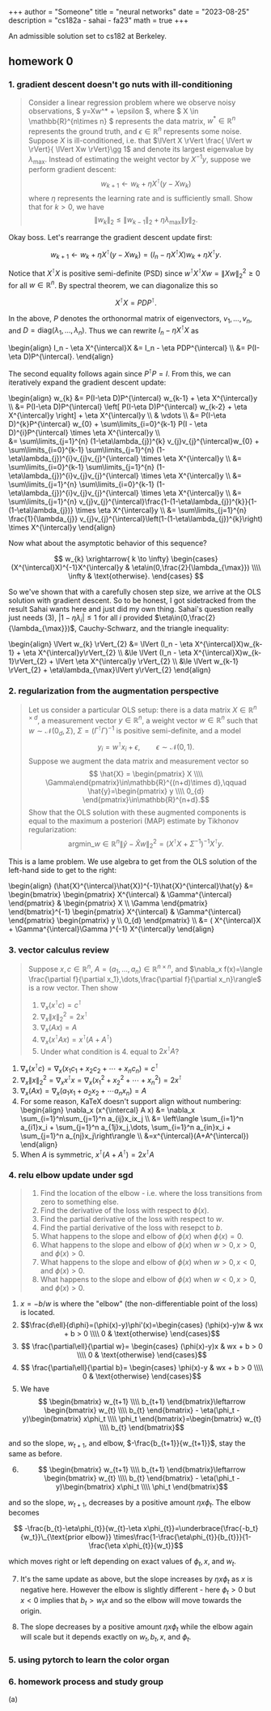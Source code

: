 +++
author = "Someone"
title = "neural networks"
date = "2023-08-25"
description = "cs182a - sahai - fa23"
math = true
+++

An admissible solution set to cs182 at Berkeley.
<!--more-->

## homework 0

### 1. gradient descent doesn't go nuts with ill-conditioning

> Consider a linear regression problem where we observe noisy observations, $ y=Xw^* + \epsilon $, 
where $ X \in \mathbb{R}^{n\times n} $ represents the data matrix, $w^*\in\mathbb{R}^n$ represents the ground truth, and $\epsilon \in \mathbb{R}^n$ represents some noise. Suppose $X$ is ill-conditioned, i.e. that $\lVert X \rVert \frac{ \lVert w \rVert}{ \lVert Xw \rVert}\gg 1$ and denote its largest eigenvalue by $\lambda_{\max}$. Instead of estimating the weight vector by $X^{-1}y$, suppose we perform gradient descent:
$$ w_{k+1} \leftarrow w_{k} + \eta X^{\intercal}(y - Xw_{k}) $$
where $\eta$ represents the learning rate and is sufficiently small. Show that for $k>0$, we have
$$ \lVert w_{k} \rVert_{2} \leq \lVert w_{k-1} \rVert_{2} + \eta \lambda_{\max} \lVert y \rVert_{2}.$$

Okay boss. Let's rearrange the gradient descent update first: 

$$ w_{k+1} \leftarrow w_{k} + \eta X^{\intercal}(y - Xw_{k}) = (I_n - \eta X^{\intercal}X)w_{k} + \eta X^{\intercal}y.$$

Notice that $X^{\intercal} X$ is positive semi-definite (PSD) since $w^{\intercal} X^\intercal X w= \lVert Xw\rVert_{2}^{2}\geq 0$ for all $w\in\mathbb{R}^{n}$. By spectral theorem, we can diagonalize this so 

$$X^\intercal X = PDP^{\intercal}.$$

In the above, $P$ denotes the orthonormal matrix of eigenvectors, $v_{1},\dots, v_{n}$, and $D=\mathrm{diag}(\lambda_1,\dots,\lambda_n)$. Thus we can rewrite $I_n - \eta X^{\intercal}X$ as 

\begin{align}
   I_n - \eta X^{\intercal}X &= I_n - \eta PDP^{\intercal} \\\\
   &= P(I-\eta D)P^{\intercal}.
\end{align}

The second equality follows again since $P^{\intercal}P=I$. From this, we can iteratively expand the gradient descent update:

\begin{align}
   w_{k} &= P(I-\eta D)P^{\intercal} w_{k-1} + \eta X^{\intercal}y \\\\
   &= P(I-\eta D)P^{\intercal} \left[ P(I-\eta D)P^{\intercal} w_{k-2} + \eta X^{\intercal}y \right] + \eta X^{\intercal}y \\\\
   & \vdots \\\\
   &= P(I-\eta D)^{k}P^{\intercal} w_{0} + \sum\limits_{i=0}^{k-1} P(I - \eta D)^{i}P^{\intercal} \times \eta X^{\intercal}y \\\\\
   &= \sum\limits_{j=1}^{n} (1-\eta\lambda_{j})^{k} v_{j}v_{j}^{\intercal}w_{0} + \sum\limits_{i=0}^{k-1} \sum\limits_{j=1}^{n} (1-\eta\lambda_{j})^{i}v_{j}v_{j}^{\intercal} \times \eta X^{\intercal}y \\\\
   &= \sum\limits_{i=0}^{k-1} \sum\limits_{j=1}^{n} (1-\eta\lambda_{j})^{i}v_{j}v_{j}^{\intercal} \times \eta X^{\intercal}y \\\\
   &= \sum\limits_{j=1}^{n} \sum\limits_{i=0}^{k-1} (1-\eta\lambda_{j})^{i}v_{j}v_{j}^{\intercal} \times \eta X^{\intercal}y \\\\
   &= \sum\limits_{j=1}^{n} v_{j}v_{j}^{\intercal}\frac{1-(1-\eta\lambda_{j})^{k}}{1-(1-\eta\lambda_{j})} \times \eta X^{\intercal}y \\\\
   &= \sum\limits_{j=1}^{n} \frac{1}{\lambda_{j}} v_{j}v_{j}^{\intercal}\left(1-(1-\eta\lambda_{j})^{k}\right) \times X^{\intercal}y
\end{align}

Now what about the asymptotic behavior of this sequence? 

$$
w_{k} \xrightarrow{ k \to \infty} 
\begin{cases} 
(X^{\intercal}X)^{-1}X^{\intercal}y & \eta\in(0,\frac{2}{\lambda_{\max}}) \\\\
\infty & \text{otherwise}.
\end{cases}
$$

So we've shown that with a carefully chosen step size, we arrive at the OLS solution with gradient descent. So to be honest, I got sidetracked from the result Sahai wants here and just did my own thing. Sahai's question really just needs (3), $|1-\eta\lambda_{i}|\le 1$ for all $i$ provided $\eta\in(0,\frac{2}{\lambda_{\max}})$, Cauchy-Schwarz, and the triangle inequality:

\begin{align}
\lVert w_{k} \rVert_{2} &= \lVert (I_n - \eta X^{\intercal}X)w_{k-1} + \eta X^{\intercal}y\rVert_{2} \\\\
&\le \lVert (I_n - \eta X^{\intercal}X)w_{k-1}\rVert_{2} + \lVert \eta X^{\intercal}y \rVert_{2} \\\\
&\le \lVert w_{k-1} \rVert_{2} + \eta\lambda_{\max}\lVert y\rVert_{2}
\end{align}

### 2. regularization from the augmentation perspective
> Let us consider a particular OLS setup: there is a data matrix $X\in\mathbb{R}^{n\times d}$, a measurement vector $y\in\mathbb{R}^{n}$, a weight vector $w\in\mathbb{R}^{n}$ such that $w\sim \mathcal{N}(0_{d}, \Sigma)$, $\Sigma=(\Gamma^{\intercal}\Gamma)^{-1}$ is positive semi-definite, and a model
> $$ y_i=w^{\intercal}x_i + \epsilon ,\qquad \epsilon\sim\mathcal{N}(0,1).$$
> Suppose we augment the data matrix and measurement vector so
> $$ \hat{X} = \begin{pmatrix} X \\\\ \Gamma\end{pmatrix}\in\mathbb{R}^{(n+d)\times d},\qquad \hat{y}=\begin{pmatrix} y \\\\ 0_{d} \end{pmatrix}\in\mathbb{R}^{n+d}.$$
> Show that the OLS solution with these augmented components is equal to the maximum a posteriori (MAP) estimate by Tikhonov regularization:
> $$ \mathrm{argmin}\_{w\in\mathbb{R}^{n}} \lVert \hat{y} - \hat{X}w \rVert_{2}^{2} = \left(X^{\intercal}X + \Sigma^{-1}\right)^{-1}X^{\intercal}y.$$

This is a lame problem. We use algebra to get from the OLS solution of the left-hand side to get to the right:

\begin{align}
(\hat{X}^{\intercal}\hat{X})^{-1}\hat{X}^{\intercal}\hat{y} &= \begin{bmatrix} \begin{pmatrix} X^{\intercal} & \Gamma^{\intercal} \end{pmatrix} & \begin{pmatrix} X \\\\ \Gamma \end{pmatrix} \end{bmatrix}^{-1} \begin{pmatrix} X^{\intercal} & \Gamma^{\intercal} \end{pmatrix} \begin{pmatrix} y \\\\ 0_{d} \end{pmatrix} \\\\
&= ( X^{\intercal}X + \Gamma^{\intercal}\Gamma )^{-1} X^{\intercal}y
\end{align}

### 3. vector calculus review
> Suppose $x,c\in\mathbb{R}^{n}$, $A=(a_1,\dots, a_n)\in\mathbb{R}^{n\times n}$, and $\nabla_x f(x)=\langle \frac{\partial f}{\partial x_1},\dots,\frac{\partial f}{\partial x_n}\rangle$ is a row vector. Then show 
> 1. $\nabla_x (x^{\intercal} c) = c^{\intercal}$
> 2. $\nabla_x \lVert x\rVert_2^2=2x^{\intercal}$
> 3. $\nabla_x (Ax) = A$
> 4. $\nabla_x (x^{\intercal} A x)=x^{\intercal}(A+A^{\intercal})$
> 5. Under what condition is 4. equal to $2x^{\intercal}A$?

1. $\nabla_x (x^{\intercal} c) = \nabla_x \left(x_1c_1 + x_2c_2 + \cdots + x_nc_n\right)  = c^{\intercal}$
2. $\nabla_x \lVert x\rVert_2^2 = \nabla_x x^{\intercal}x = \nabla_x \left( x_1^2 + x_2^2 + \cdots + x_n^2\right) = 2x^{\intercal}$
3. $\nabla_x (Ax) = \nabla_x (a_1x_1 + a_2x_2 + \cdots a_nx_n) = A$
4. For some reason, KaTeX doesn't support align without numbering:
\begin{align} \nabla_x (x^{\intercal} A x) &= \nabla_x \sum_{i=1}^n\sum_{j=1}^n a_{ij}x_ix_j \\\\ &= \left\langle \sum_{i=1}^n a_{i1}x_i + \sum_{j=1}^n a_{1j}x_j,\dots, \sum_{i=1}^n a_{in}x_i + \sum_{j=1}^n a_{nj}x_j\right\rangle \\\\ &=x^{\intercal}(A+A^{\intercal}) \end{align}
5. When $A$ is symmetric, $x^{\intercal}(A+A^{\intercal})=2x^{\intercal}A$

### 4. relu elbow update under sgd
> 1. Find the location of the elbow - i.e. where the loss transitions from zero to something else.
> 2. Find the derivative of the loss with respect to $\phi(x)$.
> 3. Find the partial derivative of the loss with respect to $w$.
> 4. Find the partial derivative of the loss with resepct to $b$.
> 5. What happens to the slope and elbow of $\phi(x)$ when $\phi(x)=0$.
> 6. What happens to the slope and elbow of $\phi(x)$ when $w>0,x>0,$ and $\phi(x)>0$.  
> 7. What happens to the slope and elbow of $\phi(x)$ when $w>0,x<0,$ and $\phi(x)>0$.  
> 8. What happens to the slope and elbow of $\phi(x)$ when $w<0,x>0,$ and $\phi(x)>0$.  

1. $x=-b/w$ is where the "elbow" (the non-differentiable point of the loss) is located.
2. $$\frac{d\ell}{d\phi}=(\phi(x)-y)\phi'(x)=\begin{cases} (\phi(x)-y)w & wx + b > 0 \\\\ 0 & \text{otherwise} \end{cases}$$
3. $$ \frac{\partial\ell}{\partial w}= \begin{cases} (\phi(x)-y)x & wx + b > 0 \\\\ 0 & \text{otherwise} \end{cases}$$
4. $$ \frac{\partial\ell}{\partial b}= \begin{cases} \phi(x)-y & wx + b > 0 \\\\ 0 & \text{otherwise} \end{cases}$$
5. We have 
$$ \begin{bmatrix} w_{t+1} \\\\ b_{t+1} \end{bmatrix}\leftarrow \begin{bmatrix} w_{t} \\\\ b_{t} \end{bmatrix} - \eta(\phi_t - y)\begin{bmatrix} x\phi_t \\\\ \phi_t \end{bmatrix}=\begin{bmatrix} w_{t} \\\\ b_{t} \end{bmatrix}$$

and so the slope, $w_{t+1}$, and elbow, $-\frac{b_{t+1}}{w_{t+1}}$, stay the same as before.

6. $$ \begin{bmatrix} w_{t+1} \\\\ b_{t+1} \end{bmatrix}\leftarrow \begin{bmatrix} w_{t} \\\\ b_{t} \end{bmatrix} - \eta(\phi_t - y)\begin{bmatrix} x\phi_t \\\\ \phi_t \end{bmatrix}$$

and so the slope, $w_{t+1}$, decreases by a positive amount $\eta x\phi_t$. The elbow becomes

$$ -\frac{b_{t}-\eta\phi_{t}}{w_{t}-\eta x\phi_{t}}=\underbrace{\frac{-b_t}{w_t}}\_{\text{prior elbow}} \times\frac{1-\frac{\eta\phi_{t}}{b_{t}}}{1-\frac{\eta x\phi_{t}}{w_t}}$$

which moves right or left depending on exact values of $\phi_t, x$, and $w_t$.

7. It's the same update as above, but the slope increases by $\eta x\phi_t$ as $x$ is negative here. However the elbow is slightly different - here $\phi_t>0$ but $x<0$ implies that $b_t>w_tx$ and so the elbow will move towards the origin. 

8. The slope decreases by a positive amount $\eta x\phi_t$ while the elbow again will scale but it depends exactly on $w_t,b_t,x$, and $\phi_t$.

### 5. using pytorch to learn the color organ


### 6. homework process and study group

(a)